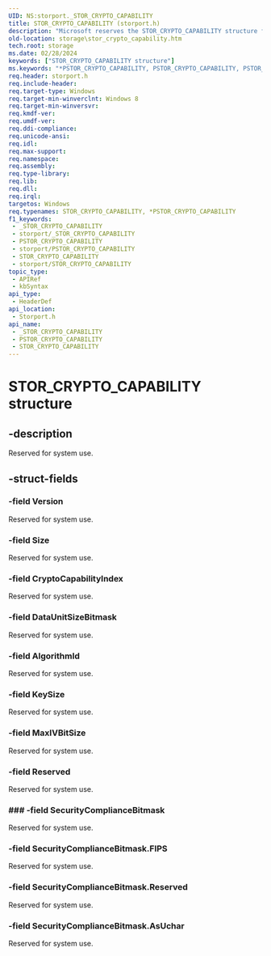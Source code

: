 ```yaml
---
UID: NS:storport._STOR_CRYPTO_CAPABILITY
title: STOR_CRYPTO_CAPABILITY (storport.h)
description: "Microsoft reserves the STOR_CRYPTO_CAPABILITY structure for internal use only. Don't use this structure in your code."
old-location: storage\stor_crypto_capability.htm
tech.root: storage
ms.date: 02/28/2024
keywords: ["STOR_CRYPTO_CAPABILITY structure"]
ms.keywords: "*PSTOR_CRYPTO_CAPABILITY, PSTOR_CRYPTO_CAPABILITY, PSTOR_CRYPTO_CAPABILITY structure pointer [Storage Devices], STOR_CRYPTO_CAPABILITY, STOR_CRYPTO_CAPABILITY structure [Storage Devices], _STOR_CRYPTO_CAPABILITY, storage.stor_crypto_capability, storport/PSTOR_CRYPTO_CAPABILITY, storport/STOR_CRYPTO_CAPABILITY"
req.header: storport.h
req.include-header: 
req.target-type: Windows
req.target-min-winverclnt: Windows 8
req.target-min-winversvr: 
req.kmdf-ver: 
req.umdf-ver: 
req.ddi-compliance: 
req.unicode-ansi: 
req.idl: 
req.max-support: 
req.namespace: 
req.assembly: 
req.type-library: 
req.lib: 
req.dll: 
req.irql: 
targetos: Windows
req.typenames: STOR_CRYPTO_CAPABILITY, *PSTOR_CRYPTO_CAPABILITY
f1_keywords:
 - _STOR_CRYPTO_CAPABILITY
 - storport/_STOR_CRYPTO_CAPABILITY
 - PSTOR_CRYPTO_CAPABILITY
 - storport/PSTOR_CRYPTO_CAPABILITY
 - STOR_CRYPTO_CAPABILITY
 - storport/STOR_CRYPTO_CAPABILITY
topic_type:
 - APIRef
 - kbSyntax
api_type:
 - HeaderDef
api_location:
 - Storport.h
api_name:
 - _STOR_CRYPTO_CAPABILITY
 - PSTOR_CRYPTO_CAPABILITY
 - STOR_CRYPTO_CAPABILITY
---
```


# STOR_CRYPTO_CAPABILITY structure

## -description

Reserved for system use.

## -struct-fields

### -field Version

Reserved for system use.

### -field Size

Reserved for system use.

### -field CryptoCapabilityIndex

Reserved for system use.

### -field DataUnitSizeBitmask

Reserved for system use.

### -field AlgorithmId

Reserved for system use.

### -field KeySize

Reserved for system use.

### -field MaxIVBitSize

Reserved for system use.

### -field Reserved

Reserved for system use.

### ### -field SecurityComplianceBitmask

Reserved for system use.

### -field SecurityComplianceBitmask.FIPS

Reserved for system use.

### -field SecurityComplianceBitmask.Reserved

Reserved for system use.

### -field SecurityComplianceBitmask.AsUchar

Reserved for system use.
